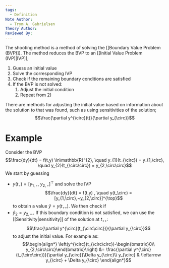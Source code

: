 ```yaml
---
tags:
  - Definition
Note Author:
  - Trym A. Gabrielsen
Theory Author: 
Reviewed By:
---
```

The shooting method is a method of solving the [[Boundary Value Problem (BVP)]].
The method reduces the BVP to an [[Initial Value Problem (IVP)|IVP]];
1) Guess an initial value
2) Solve the corresponding IVP
3) Check if the remaining boundary conditions are satisfied
4) If the BVP is not solved:
	1) Adjust the initial condition
	2) Repeat from 2)

There are methods for adjusting the initial value based on information about the solution to that was found, such as using sensitivities of the solution;$$\frac{\partial y^{\circ}(t)}{\partial y_{\circ}}$$
# Example
Consider the BVP $$\frac{dy}{dt} = f(t,y) \in\mathbb{R}^{2}, \quad y_{1}(t_{\circ}) = y_{1,\circ}, \quad y_{2}(t_{\circ\circ}) = y_{2,\circ\circ}$$
We start by guessing 
- $y(t_\circ) = [y_{1,\circ},~y_{2,\circ}]^{\top}$ 
and solve the IVP $$\frac{dy}{dt} = f(t,y) , \quad y(t_\circ) = [y_{1,\circ},~y_{2,\circ}]^{\top}$$
to obtain a value $\hat{y} = y(t_{\circ\circ})$. We then check if 
- $\hat{y}_{2}= y_{2,\circ\circ}$
If this boundary condition is not satisfied, we can use the [[Sensitivity|sensitivity]] of the solution at $t_{\circ\circ}$: $$\frac{\partial y^{\circ}(t_{\circ\circ})}{\partial y_{\circ}}$$ to adjust the initial value. For example as: $$\begin{align*}
\left(y^{\circ}(t_{\circ\circ})-\begin{bmatrix}0\\ y_{2,\circ\circ}\end{bmatrix}\right) &= \frac{\partial y^{\circ}(t_{\circ\circ})}{\partial y_{\circ}}\Delta y_{\circ}\\
y_{\circ} & \leftarrow y_{\circ} + \Delta y_{\circ}
\end{align*}$$
